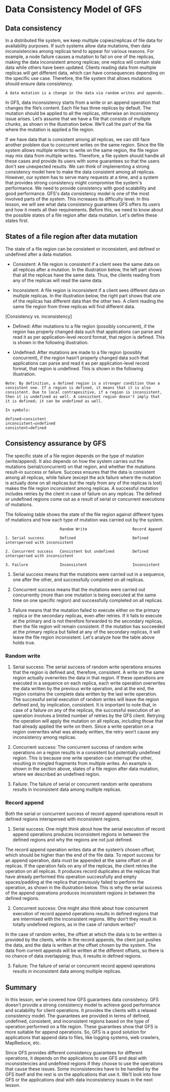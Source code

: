 # Data Consistency Model of GFS
## Data consistency
In a distributed file system, we keep multiple copies/replicas of file data for availability purposes. If such systems allow data mutations, then data inconsistencies among replicas tend to appear for various reasons. For example, a node failure causes a mutation to fail on one of the replicas, making the data inconsistent among replicas; one replica will contain stale data while others have been updated. Clients reading data from multiple replicas will get different data, which can have consequences depending on the specific use case. Therefore, the file system that allows mutations should ensure data consistency.

```
A data mutation is a change in the data via random writes and appends.
```

In GFS, data inconsistency starts from a write or an append operation that changes the file’s content. Each file has three replicas by default. The mutation should be applied to all the replicas, otherwise an inconsistency issue arises. Let’s assume that we have a file that consists of multiple chunks, as shown in the illustration below. We’ll call the part of the file where the mutation is applied a file region.

If we have data that is consistent among all replicas, we can still face another problem due to concurrent writes on the same region. Since the file system allows multiple writers to write on the same region, the file region may mix data from multiple writes. Therefore, a file system should handle all these cases and provide its users with some guarantees so that the users don't see unexpected results. We can think of implementing a strong consistency model here to make the data consistent among all replicas. However, our system has to serve many requests at a time, and a system that provides strong consistency might compromise the system's performance. We need to provide consistency with good scalability and good performance. GFS's data consistency model is one of the most involved parts of the system. This increases its difficulty level. In this lesson, we will see what data consistency guarantees GFS offers its users and how it meets all their requirements. Before this, we need to know about the possible states of a file region after data mutation. Let's define these states first.


## States of a file region after data mutation
The state of a file region can be consistent or inconsistent, and defined or undefined after a data mutation.

- Consistent: A file region is consistent if a client sees the same data on all replicas after a mutation. In the illustration below, the left part shows that all the replicas have the same data. Thus, the clients reading from any of the replicas will read the same data.

- Inconsistent: A file region is inconsistent if a client sees different data on multiple replicas. In the illustration below, the right part shows that one of the replicas has different data than the other two. A client reading the same file region from three replicas will find different data.

[Consistency vs. inconsistency]

- Defined: After mutations to a file region (possibly concurrent), if the region has properly changed data such that applications can parse and read it as per application-level record format, that region is defined. This is shown in the following illustration.

- Undefined: After mutations are made to a file region (possibly concurrent), if the region hasn’t properly changed data such that applications can parse and read it as per application-level record format, that region is undefined. This is shown in the following illustration.

```
Note: By definition, a defined region is a stronger condition than a consistent one. If a region is defined, it means that it is also consistent. Due to local contrapositive, if a region is inconsistent, then it is undefined as well. A consistent region doesn't imply that it is defined; it can be undefined as well.

In symbols:

defined⇒consistent
inconsistent⇒undefined
consistent⇏defined
```

## Consistency assurance by GFS
The specific state of a file region depends on the type of mutation (write/append). It also depends on how the system carries out the mutations (serial/concurrent) on that region, and whether the mutations result–in success or failure. Success ensures that the data is consistent among all replicas, while failure (except the ack failure where the mutation is actually done on all replicas but the reply from any of the replicas is lost) makes the file region inconsistent among replicas. A successful mutation includes retries by the client in case of failure on any replicas. The defined or undefined regions come out as a result of serial or concurrent executions of mutations.

The following table shows the state of the file region against different types of mutations and how each type of mutation was carried out by the system.

```
                        Random Write                    Record Append

1. Serial success       Defined                         Defined interspersed with inconsistent

2. Concurrent success   Consistent but undefined        Defined interspersed with inconsistent

3. Failure              Inconsistent                    Inconsistent

```
1. Serial success means that the mutations were carried out in a sequence, one after the other, and successfully completed on all replicas.

2. Concurrent success means that the mutations were carried out concurrently (more than one mutation is being executed at the same time on one specific region) and successfully completed on all replicas.

3. Failure means that the mutation failed to execute either on the primary replica or the secondary replicas, even after retries. If it fails to execute at the primary and is not therefore forwarded to the secondary replicas, then the file region will remain consistent. If the mutation has succeeded at the primary replica but failed at any of the secondary replicas, it will leave the file region inconsistent.
Let's analyze how the table above holds true.

### Random write
1. Serial success: The serial success of random write operations ensures that the region is defined and, therefore, consistent. A write on the same region actually overwrites the data in that region. If these operations are executed in a sequence on each replica, each write operation overwrites the data written by the previous write operation, and at the end, the region contains the complete data written by the last write operation. The successful serial execution of random writes will leave the region defined and, by implication, consistent. It is important to note that, in case of a failure on any of the replicas, the successful execution of an operation involves a limited number of retries by the GFS client. Retrying the operation will apply the mutation on all replicas, including those that had already applied the write on them. Since a write operation on a region overwrites what was already written, the retry won’t cause any inconsistency among replicas.

2. Concurrent success: The concurrent success of random write operations on a region results in a consistent but potentially undefined region. This is because one write operation can interrupt the other, resulting in mingled fragments from multiple writes. An example is shown in the section above, states of a file region after data mutation, where we described an undefined region.

3. Failure: The failure of serial or concurrent random write operations results in inconsistent data among multiple replicas.
### Record append
Both the serial or concurrent success of record append operations result in defined regions interspersed with inconsistent regions.

1. Serial success: One might think about how the serial execution of record append operations produces inconsistent regions in between the defined regions and why the regions are not just defined.

The record append operation writes data at the system’s chosen offset, which should be higher than the end of the file data. To report success for an append operation, data must be appended at the same offset on all replicas. If the operation fails on any of the replicas, the client retries the operation on all replicas. It produces record duplicates at the replicas that have already performed this operation successfully and empty spaces/padding at the replica that previously failed to perform the operation, as shown in the illustration below. This is why the serial success of the append operations produces inconsistent regions in between the defined regions.

2. Concurrent success: One might also think about how concurrent execution of record append operations results in defined regions that are intermixed with the inconsistent regions. Why don’t they result in totally undefined regions, as in the case of random writes?

In the case of random writes, the offset at which the data is to be written is provided by the clients, while in the record appends, the client just pushes the data, and the data is written at the offset chosen by the system. The data from current appends will be written at the different offsets, so there is no chance of data overlapping; thus, it results in defined regions.

3. Failure: The failure of serial or concurrent record append operations results in inconsistent data among multiple replicas.
## Summary
In this lesson, we’ve covered how GFS guarantees data consistency. GFS doesn't provide a strong consistency model to achieve good performance and scalability for client operations. It provides the clients with a relaxed consistency model. The guarantees are provided in terms of defined, undefined, consistent, and inconsistent regions based on the type of operation performed on a file region. These guarantees show that GFS is more suitable for append operations. So, GFS is a good solution for applications that append data to files, like logging systems, web crawlers, MapReduce, etc.

Since GFS provides different consistency guarantees for different operations, it depends on the applications to use GFS and deal with inconsistencies and undefined regions if they choose to use the operations that cause these issues. Some inconsistencies have to be handled by the GFS itself and the rest is on the applications that use it. We’ll look into how GFS or the applications deal with data inconsistency issues in the next lesson.
